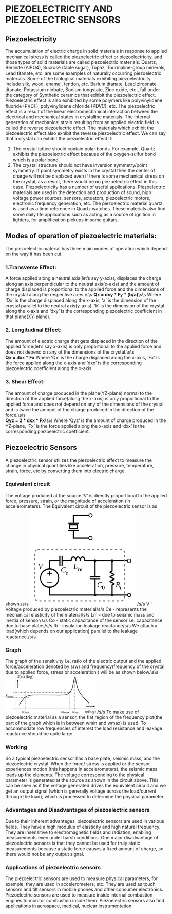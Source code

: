 # PIEZOELECTRICITY AND PIEZOELECTRIC SENSORS
## Piezoelectricity
The accumulation of electric charge in solid materials in response to applied mechanical stress is called the piezoelectric effect or piezoelectricity, and those types of solid materials are called piezoelectric materials. Quartz, Berlinite (AlPO4), Sucrose (table sugar), Topaz, Tourmaline-group minerals, Lead titanate, etc. are some examples of naturally occurring piezoelectric materials. Some of the biological materials exhibiting piezoelectricity include silk, wood, enamel, tendon, etc. Barium titanate, Lead zirconate titanate, Potassium niobate, Sodium tungstate, Zinc oxide, etc., fall under the category of Synthetic ceramics that exhibit the piezoelectric effect. Piezoelectric effect is also exhibited by some polymers like polyvinylidene fluoride (PVDF), polyvinylidene chloride (PDVC), etc. 
The piezoelectric effect is a result of the linear electromechanical interaction between the electrical and mechanical states in crystalline materials. The internal generation of mechanical strain resulting from an applied electric field is called the reverse piezoelectric effect. The materials which exhibit the piezoelectric effect also exhibit the reverse piezoelectric effect. 
We can say that a crystal can exhibit the piezoelectric effect if:
1. The crystal lattice should contain polar bonds. For example, Quartz exhibits the piezoelectric effect because of the oxygen-sulfur bond which is a polar bond.
2. The crystal structure should not have inversion symmetry/point symmetry. If point symmetry exists in the crystal then the center of charge will not be displaced even if there is some mechanical stress on the crystal, as a result, there would be no piezoelectric effect in this case.
Piezoelectricity has a number of useful applications. Piezoelectric materials are used in the detection and production of sound, high voltage power sources, sensors, actuators, piezoelectric motors, electronic frequency generation, etc. The piezoelectric material quartz is used as a time reference in Quartz watches. These materials also find some daily life applications such as acting as a source of ignition in lighters, for amplification pickups in some guitars.
## Modes of operation of piezoelectric materials:
The piezoelectric material has three main modes of operation which depend on the way it has been cut.
### 1.Transverse Effect:
A force applied along a neutral axis(let’s say y-axis), displaces the charge along an axis perpendicular to the neutral axis(x-axis) and the amount of charge displaced is proportional to the applied force and the dimensions of the crystal along the respective axes.\s\s
**Qx = dxy * Fy * (b/a)**\s\s
Where ‘Qx’ is the charge displaced along the x-axis, ‘a’ is the dimension of the crystal parallel to the neutral axis(y-axis), ‘b’ is the dimension of the crystal along the x-axis and ‘dxy’ is the corresponding piezoelectric coefficient in that plane(XY-plane).
### 2. Longitudinal Effect:
The amount of electric charge that gets displaced in the direction of the applied force(let’s say x-axis) is only proportional to the applied force and does not depend on any of the dimensions of the crystal.\s\s    
**Qx = dxx * Fx**
Where ‘Qx’ is the charge displaced along the x-axis, ‘Fx’ is the force applied along the x-axis and ‘dxx’ is the corresponding piezoelectric coefficient along the x-axis
### 3. Shear Effect:
The amount of charge produced in the plane(YZ-plane) normal to the direction of the applied force(along the x-axis) is only proportional to the applied force and does not depend on any of the dimensions of the crystal and is twice the amount of the charge produced in the direction of the force.\s\s  
**Qyz = 2 * dxx * Fx**\s\s
 Where ‘Qyz‘ is the amount of charge produced in the YZ-plane, ‘Fx’ is the force applied along the x-axis and ‘dxx’ is the corresponding piezoelectric coefficient.
## Piezoelectric Sensors
A piezoelectric sensor utilizes the piezoelectric effect to measure the change in physical quantities like acceleration, pressure, temperature, strain, force, etc by converting them into electric charge.
### Equivalent circuit
The voltage produced at the source ‘V’ is directly proportional to the applied force, pressure, strain, or the magnitude of acceleration (in accelerometers). The Equivalent circuit of the piezoelectric sensor is as shown./s/s
![](equivalent_circuit.png)
/s/s
V - Voltage produced by piezoelectric material/s/s
Ce - represents the mechanical elasticity of the material/s/s
Lm - due to seismic mass and inertia of sensor/s/s
Co - static capacitance of the sensor i.e. capacitance due to base plates/s/s
Ri - insulation leakage reactance/s/s
We attach a load(which depends on our application) parallel to the leakage reactance./s/s
### Graph
The graph of the sensitivity i.e. ratio of the electric output and the applied force/acceleration denoted by s(w) and frequency(frequency of the crystal due to applied force, stress or acceleration ) will be as shown below.\s\s
![](graph.jpg)
/s/s
To make use of piezoelectric material as a sensor, the flat region of the frequency plot(the part of the graph which is in between wmin and wmax) is used. To accommodate low frequencies of interest the load resistance and leakage reactance should be quite large.
### Working
So a typical piezoelectric sensor has a base plate, seismic mass, and the piezoelectric crystal. When the force/ stress is applied or the sensor experiences motion (this happens in accelerometers), the seismic mass loads up the elements. The voltage corresponding to the physical parameter is generated at the source as shown in the circuit above. This can be seen as if the voltage generated drives the equivalent circuit and we get an output signal (which is generally voltage across the load/current through the load), which is processed to determine the physical parameter.
### Advantages and Disadvantages of piezoelectric sensors
Due to their inherent advantages, piezoelectric sensors are used in various fields. They have a high modulus of elasticity and high natural frequency. They are insensitive to electromagnetic fields and radiation, enabling measurements even under harsh conditions. 
One major disadvantage of piezoelectric sensors is that they cannot be used for truly static measurements because a static force causes a fixed amount of charge, so there would not be any output signal.
### Applications of piezoelectric sensors
The piezoelectric sensors are used to measure physical parameters, for example, they are used in accelerometers, etc. They are used as touch sensors and tilt sensors in mobile phones and other consumer electronics. Piezoelectric sensors are used to measure inside internal combustion engines to monitor combustion inside them. Piezoelectric sensors also find applications in aerospace, medical, nuclear instrumentation.
